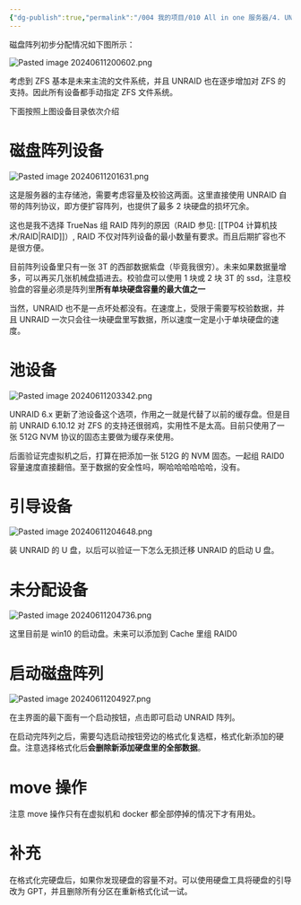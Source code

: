 ```yaml
---
{"dg-publish":true,"permalink":"/004 我的项目/010 All in one 服务器/4. UNRAID 磁盘阵列设置/","dgPassFrontmatter":true,"created":"2024-06-11T10:09:48.495+08:00","updated":"2024-06-22T21:31:28.834+08:00"}
---
```


磁盘阵列初步分配情况如下图所示：

![Pasted image 20240611200602.png](/img/user/$/$Sys999%20Attachment/Pasted%20image%2020240611200602.png)

考虑到 ZFS 基本是未来主流的文件系统，并且 UNRAID 也在逐步增加对 ZFS 的支持。因此所有设备都手动指定 ZFS 文件系统。

下面按照上图设备目录依次介绍
# 磁盘阵列设备

![Pasted image 20240611201631.png](/img/user/$/$Sys999%20Attachment/Pasted%20image%2020240611201631.png)

这是服务器的主存储池，需要考虑容量及校验这两面。这里直接使用 UNRAID 自带的阵列协议，即方便扩容阵列，也提供了最多 2 块硬盘的损坏冗余。

这也是我不选择 TrueNas 组 RAID 阵列的原因（RAID 参见: [[TP04 计算机技术/RAID\|RAID]]）, RAID 不仅对阵列设备的最小数量有要求。而且后期扩容也不是很方便。

目前阵列设备里只有一张 3T 的西部数据紫盘（毕竟我很穷）。未来如果数据量增多，可以再买几张机械盘插进去。校验盘可以使用 1 块或 2 块 3T 的 ssd，注意校验盘的容量必须是阵列里**所有单块硬盘容量的最大值之一**

当然，UNRAID 也不是一点坏处都没有。在速度上，受限于需要写校验数据，并且 UNRAID 一次只会往一块硬盘里写数据，所以速度一定是小于单块硬盘的速度。
# 池设备

![Pasted image 20240611203342.png](/img/user/$/$Sys999%20Attachment/Pasted%20image%2020240611203342.png)

UNRAID 6.x 更新了池设备这个选项，作用之一就是代替了以前的缓存盘。但是目前 UNRAID 6.10.12 对 ZFS 的支持还很弱鸡，实用性不是太高。目前只使用了一张 512G NVM 协议的固态主要做为缓存来使用。

后面验证完虚拟机之后，打算在把添加一张 512G 的 NVM 固态。一起组 RAID0 容量速度直接翻倍。至于数据的安全性吗，啊哈哈哈哈哈哈，没有。
# 引导设备

![Pasted image 20240611204648.png](/img/user/$/$Sys999%20Attachment/Pasted%20image%2020240611204648.png)

装 UNRAID 的 U 盘，以后可以验证一下怎么无损迁移 UNRAID 的启动 U 盘。
# 未分配设备

![Pasted image 20240611204736.png](/img/user/$/$Sys999%20Attachment/Pasted%20image%2020240611204736.png)

这里目前是 win10 的启动盘。未来可以添加到 Cache 里组 RAID0
# 启动磁盘阵列

![Pasted image 20240611204927.png](/img/user/$/$Sys999%20Attachment/Pasted%20image%2020240611204927.png)

在主界面的最下面有一个启动按钮，点击即可启动 UNRAID 阵列。

在启动完阵列之后，需要勾选启动按钮旁边的格式化复选框，格式化新添加的硬盘。注意选择格式化后**会删除新添加硬盘里的全部数据**。
# move 操作

注意 move 操作只有在虚拟机和 docker 都全部停掉的情况下才有用处。
# 补充

在格式化完硬盘后，如果你发现硬盘的容量不对。可以使用硬盘工具将硬盘的引导改为 GPT，并且删除所有分区在重新格式化试一试。